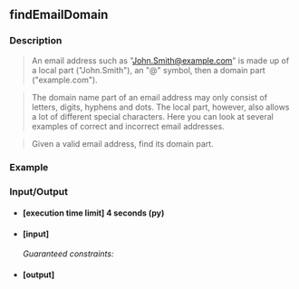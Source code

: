 ## findEmailDomain

### Description
> An email address such as "John.Smith@example.com" is made up of a local part ("John.Smith"), an "@" symbol, then a domain part ("example.com").

> The domain name part of an email address may only consist of letters, digits, hyphens and dots. The local part, however, also allows a lot of different special characters. Here you can look at several examples of correct and incorrect email addresses.

> Given a valid email address, find its domain part.

### Example

### Input/Output

* #### [execution time limit] 4 seconds (py)

* #### [input]

 	<i>Guaranteed constraints:</i>

* #### [output]
